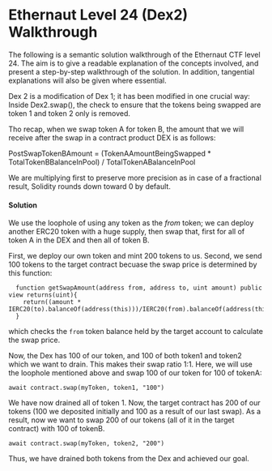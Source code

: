 # Ethernaut Level 24 (Dex2) Walkthrough

The following is a semantic solution walkthrough of the Ethernaut CTF level 24. The aim is to give a readable explanation of the concepts involved, and present a step-by-step walkthrough of the solution. In addition, tangential explanations will also be given where essential.

Dex 2 is a modification of Dex 1; it has been modified in one crucial way: Inside Dex2.swap(), the check to ensure that the tokens being swapped are token 1 and token 2 only is removed.

Tho recap, when we swap token A for token B, the amount that we will receive after the swap in a contract product DEX is as follows:

PostSwapTokenBAmount = (TokenAAmountBeingSwapped * TotalTokenBBalanceInPool) / TotalTokenABalanceInPool

We are multiplying first to preserve more precision as in case of a fractional result, Solidity rounds down toward 0 by default.

#### Solution

We use the loophole of using any token as the *from* token; we can deploy another ERC20 token with a huge supply, then swap that, first for all of token A in the DEX and then all of token B.

First, we deploy our own token and mint 200 tokens to us. Second, we send 100 tokens to the target contract becuase the swap price is determined by this function:

```
  function getSwapAmount(address from, address to, uint amount) public view returns(uint){
    return((amount * IERC20(to).balanceOf(address(this)))/IERC20(from).balanceOf(address(this)));
  }
```

which checks the `from` token balance held by the target account to calculate the swap price.

Now, the Dex has 100 of our token, and 100 of both token1 and token2 which we want to drain. This makes their swap ratio 1:1. Here, we will use the loophole mentioned above and swap 100 of our token for 100 of tokenA:

`await contract.swap(myToken, token1, "100")`

We have now drained all of token 1. Now, the target contract has 200 of our tokens (100 we deposited initially and 100 as a result of our last swap). As a result, now we want to swap 200 of our tokens (all of it in the target contract) with 100 of tokenB.

`await contract.swap(myToken, token2, "200")`

Thus, we have drained both tokens from the Dex and achieved our goal.